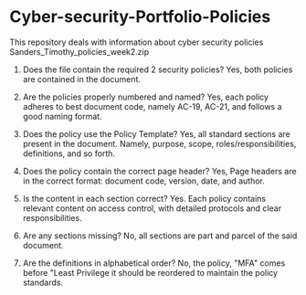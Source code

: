 # Cyber-security-Portfolio-Policies
This repository deals with information about cyber security policies
Sanders_Timothy_policies_week2.zip 
1. Does the file contain the required 2 security policies?
Yes, both policies are contained in the document.

2. Are the policies properly numbered and named?
Yes, each policy adheres to best document code, namely AC-19, AC-21, and follows a good naming format.

3. Does the policy use the Policy Template?
Yes, all standard sections are present in the document. Namely, purpose, scope, roles/responsibilities, definitions, and so forth.

4. Does the policy contain the correct page header?
Yes, Page headers are in the correct format: document code, version, date, and author.

5. Is the content in each section correct?
Yes. Each policy contains relevant content on access control, with detailed protocols and clear responsibilities.

6. Are any sections missing?
No, all sections are part and parcel of the said document.

7. Are the definitions in alphabetical order?
No, the policy, "MFA" comes before "Least Privilege it should be reordered to maintain the policy standards.
